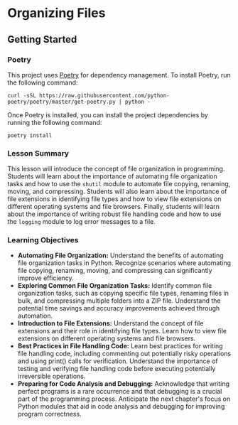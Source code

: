 # Organizing Files

## Getting Started

### Poetry

This project uses [Poetry](https://python-poetry.org/) for dependency management. To install Poetry, run the following
command:

```shell
curl -sSL https://raw.githubusercontent.com/python-poetry/poetry/master/get-poetry.py | python -
```

Once Poetry is installed, you can install the project dependencies by running the following command:

```shell
poetry install
```

### Lesson Summary

This lesson will introduce the concept of file organization in programming. Students will learn about the importance of
automating file organization tasks and how to use the `shutil` module to automate file copying, renaming, moving, and
compressing. Students will also learn about the importance of file extensions in identifying file types and how to view
file extensions on different operating systems and file browsers. Finally, students will learn about the importance of
writing robust file handling code and how to use the `logging` module to log error messages to a file.

### Learning Objectives
- **Automating File Organization:** Understand the benefits of automating file organization tasks in Python. Recognize
  scenarios where automating file copying, renaming, moving, and compressing can significantly improve efficiency.
- **Exploring Common File Organization Tasks:** Identify common file organization tasks, such as copying specific file
  types, renaming files in bulk, and compressing multiple folders into a ZIP file. Understand the potential time savings
  and accuracy improvements achieved through automation.
- **Introduction to File Extensions:** Understand the concept of file extensions and their role in identifying file
  types. Learn how to view file extensions on different operating systems and file browsers.
- **Best Practices in File Handling Code:** Learn best practices for writing file handling code, including commenting
  out potentially risky operations and using print() calls for verification. Understand the importance of testing and
  verifying file handling code before executing potentially irreversible operations.
- **Preparing for Code Analysis and Debugging:** Acknowledge that writing perfect programs is a rare occurrence and that
  debugging is a crucial part of the programming process. Anticipate the next chapter's focus on Python modules that aid
  in code analysis and debugging for improving program correctness.
